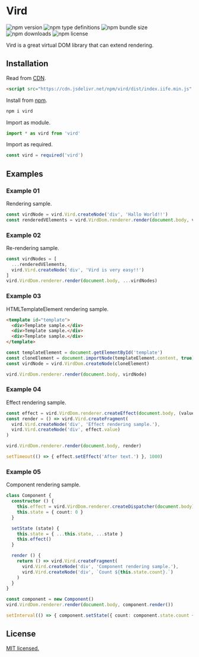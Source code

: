 # Vird

![npm version](https://img.shields.io/npm/v/vird)
![npm type definitions](https://img.shields.io/npm/types/vird)
![npm bundle size](https://img.shields.io/bundlephobia/min/vird)
![npm downloads](https://img.shields.io/npm/dt/vird)
![npm license](https://img.shields.io/npm/l/vird)

Vird is a great virtual DOM library that can extend rendering.

## Installation

Read from [CDN](https://cdn.jsdelivr.net/npm/vird/dist/index.iife.min.js).

```HTML
<script src="https://cdn.jsdelivr.net/npm/vird/dist/index.iife.min.js" async defer></script>
```

Install from [npm](https://www.npmjs.com/package/vird).

```bash
npm i vird
```

Import as module.

```typescript
import * as vird from 'vird'
```

Import as required.

```typescript
const vird = required('vird')
```

## Examples

### Example 01

Rendering sample.

```typescript
const virdNode = vird.Vird.createNode('div', 'Hallo World!!')
const renderedVElements = vird.VirdDom.renderer.render(document.body, virdNode)
```

### Example 02

Re-rendering sample.

```typescript
const virdNodes = [
  ...renderedVElements,
  vird.Vird.createNode('div', 'Vird is very easy!!')
]
vird.VirdDom.renderer.render(document.body, ...virdNodes)
```

### Example 03

HTMLTemplateElement rendering sample.

```HTML
<template id="template">
  <div>Template sample.</div>
  <div>Template sample.</div>
  <div>Template sample.</div>
</template>
```

```typescript
const templateElement = document.getElementById('template')
const cloneElement = document.importNode(templateElement.content, true)
const virdNode = vird.VirdDom.createNode(cloneElement)

vird.VirdDom.renderer.render(document.body, virdNode)
```

### Example 04

Effect rendering sample.

```typescript
const effect = vird.VirdDom.renderer.createEffect(document.body, (value) => value, 'Before text.')
const render = () => vird.Vird.createFragment(
  vird.Vird.createNode('div', 'Effect rendering sample.'),
  vird.Vird.createNode('div', effect.value)
)

vird.VirdDom.renderer.render(document.body, render)

setTimeout(() => { effect.setEffect('After text.') }, 1000)
```

### Example 05

Component rendering sample.

```typescript
class Component {
  constructor () {
    this.effect = vird.VirdDom.renderer.createDispatcher(document.body)
    this.state = { count: 0 }
  }

  setState (state) {
    this.state = { ...this.state, ...state }
    this.effect()
  }

  render () {
    return () => vird.Vird.createFragment(
      vird.Vird.createNode('div', 'Component rendering sample.'),
      vird.Vird.createNode('div', `Count ${this.state.count}.`)
    )
  }
}

const component = new Component()
vird.VirdDom.renderer.render(document.body, component.render())

setInterval(() => { component.setState({ count: component.state.count + 1 }) }, 1000)
```

## License

[MIT licensed.](https://github.com/yattaki/vird/blob/master/LICENSE)
